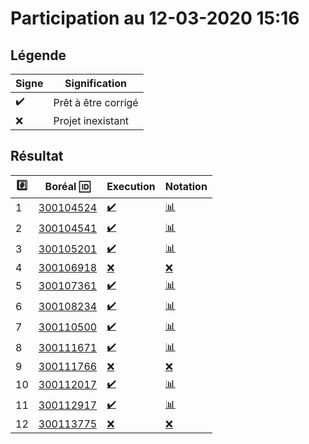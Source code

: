 # Participation au 12-03-2020 15:16

## Légende

| Signe              | Signification                 |
|--------------------|-------------------------------|
| :heavy_check_mark: | Prêt à être corrigé           |
| :x:                | Projet inexistant             |

## Résultat

|:hash:| Boréal :id:                | Execution          | Notation         |
|------|----------------------------|--------------------|------------------|
| 1 | [300104524](../300104524/b300104524.py) | [:heavy_check_mark:](Execution.md#etudiant-300104524) | [:bar_chart:](Notation.md#etudiant-300104524) |
| 2 | [300104541](../300104541/b300104541.py) | [:heavy_check_mark:](Execution.md#etudiant-300104541) | [:bar_chart:](Notation.md#etudiant-300104541) |
| 3 | [300105201](../300105201/b300105201.py) | [:heavy_check_mark:](Execution.md#etudiant-300105201) | [:bar_chart:](Notation.md#etudiant-300105201) |
| 4 | [300106918](../300106918/b300106918.py) | [:x:](Execution.md#etudiant-300106918) | [:x:](Notation.md#etudiant-300106918) |
| 5 | [300107361](../300107361/b300107361.py) | [:heavy_check_mark:](Execution.md#etudiant-300107361) | [:bar_chart:](Notation.md#etudiant-300107361) |
| 6 | [300108234](../300108234/b300108234.py) | [:heavy_check_mark:](Execution.md#etudiant-300108234) | [:bar_chart:](Notation.md#etudiant-300108234) |
| 7 | [300110500](../300110500/b300110500.py) | [:heavy_check_mark:](Execution.md#etudiant-300110500) | [:bar_chart:](Notation.md#etudiant-300110500) |
| 8 | [300111671](../300111671/b300111671.py) | [:heavy_check_mark:](Execution.md#etudiant-300111671) | [:bar_chart:](Notation.md#etudiant-300111671) |
| 9 | [300111766](../300111766/b300111766.py) | [:x:](Execution.md#etudiant-300111766) | [:x:](Notation.md#etudiant-300111766) |
| 10 | [300112017](../300112017/b300112017.py) | [:heavy_check_mark:](Execution.md#etudiant-300112017) | [:bar_chart:](Notation.md#etudiant-300112017) |
| 11 | [300112917](../300112917/b300112917.py) | [:heavy_check_mark:](Execution.md#etudiant-300112917) | [:bar_chart:](Notation.md#etudiant-300112917) |
| 12 | [300113775](../300113775/b300113775.py) | [:x:](Execution.md#etudiant-300113775) | [:x:](Notation.md#etudiant-300113775) |
